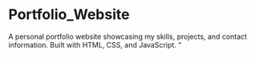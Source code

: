 # Portfolio_Website
A personal portfolio website showcasing my skills, projects, and contact information. Built with HTML, CSS, and JavaScript. ”
